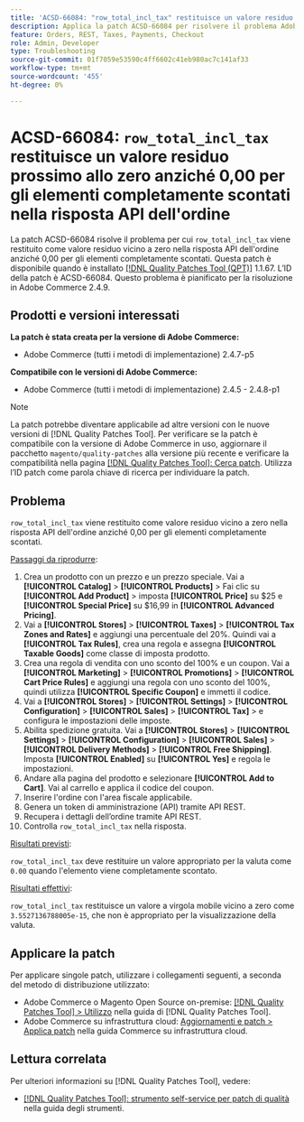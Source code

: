 ```yaml
---
title: 'ACSD-66084: "row_total_incl_tax" restituisce un valore residuo vicino a zero invece di 0,00 per gli elementi completamente scontati nella risposta API dell’ordine'
description: Applica la patch ACSD-66084 per risolvere il problema Adobe Commerce per cui "row_total_incl_tax" restituiva un valore residuo vicino a zero invece di 0,00 per gli elementi completamente scontati nella risposta API dell’ordine.
feature: Orders, REST, Taxes, Payments, Checkout
role: Admin, Developer
type: Troubleshooting
source-git-commit: 01f7059e53590c4ff6602c41eb980ac7c141af33
workflow-type: tm+mt
source-wordcount: '455'
ht-degree: 0%

---
```



# ACSD-66084: `row_total_incl_tax` restituisce un valore residuo prossimo allo zero anziché 0,00 per gli elementi completamente scontati nella risposta API dell&#39;ordine

La patch ACSD-66084 risolve il problema per cui `row_total_incl_tax` viene restituito come valore residuo vicino a zero nella risposta API dell&#39;ordine anziché 0,00 per gli elementi completamente scontati. Questa patch è disponibile quando è installato [[!DNL Quality Patches Tool (QPT)]](/help/tools/quality-patches-tool/quality-patches-tool-to-self-serve-quality-patches.md) 1.1.67. L’ID della patch è ACSD-66084. Questo problema è pianificato per la risoluzione in Adobe Commerce 2.4.9.

## Prodotti e versioni interessati

**La patch è stata creata per la versione di Adobe Commerce:**

* Adobe Commerce (tutti i metodi di implementazione) 2.4.7-p5

**Compatibile con le versioni di Adobe Commerce:**

* Adobe Commerce (tutti i metodi di implementazione) 2.4.5 - 2.4.8-p1

>[!NOTE]
>
>La patch potrebbe diventare applicabile ad altre versioni con le nuove versioni di [!DNL Quality Patches Tool]. Per verificare se la patch è compatibile con la versione di Adobe Commerce in uso, aggiornare il pacchetto `magento/quality-patches` alla versione più recente e verificare la compatibilità nella pagina [[!DNL Quality Patches Tool]: Cerca patch](https://experienceleague.adobe.com/tools/commerce-quality-patches/index.html). Utilizza l’ID patch come parola chiave di ricerca per individuare la patch.

## Problema

`row_total_incl_tax` viene restituito come valore residuo vicino a zero nella risposta API dell&#39;ordine anziché 0,00 per gli elementi completamente scontati.

<u>Passaggi da riprodurre</u>:

1. Crea un prodotto con un prezzo e un prezzo speciale. Vai a **[!UICONTROL Catalog]** > **[!UICONTROL Products]** > Fai clic su **[!UICONTROL Add Product]** > imposta **[!UICONTROL Price]** su $25 e **[!UICONTROL Special Price]** su $16,99 in **[!UICONTROL Advanced Pricing]**.
1. Vai a **[!UICONTROL Stores]** > **[!UICONTROL Taxes]** > **[!UICONTROL Tax Zones and Rates]** e aggiungi una percentuale del 20%. Quindi vai a **[!UICONTROL Tax Rules]**, crea una regola e assegna
   **[!UICONTROL Taxable Goods]** come classe di imposta prodotto.
1. Crea una regola di vendita con uno sconto del 100% e un coupon. Vai a **[!UICONTROL Marketing]** > **[!UICONTROL Promotions]** > **[!UICONTROL Cart Price Rules]** e aggiungi una regola con uno sconto del 100%, quindi utilizza **[!UICONTROL Specific Coupon]** e immetti il codice.
1. Vai a **[!UICONTROL Stores]** > **[!UICONTROL Settings]** > **[!UICONTROL Configuration]** > **[!UICONTROL Sales]** > **[!UICONTROL Tax]** > e configura le impostazioni delle imposte.
1. Abilita spedizione gratuita. Vai a **[!UICONTROL Stores]** > **[!UICONTROL Settings]** > **[!UICONTROL Configuration]** > **[!UICONTROL Sales]** > **[!UICONTROL Delivery Methods]** > **[!UICONTROL Free Shipping]**. Imposta **[!UICONTROL Enabled]** su **[!UICONTROL Yes]** e regola le impostazioni.
1. Andare alla pagina del prodotto e selezionare **[!UICONTROL Add to Cart]**. Vai al carrello e applica il codice del coupon.
1. Inserire l&#39;ordine con l&#39;area fiscale applicabile.
1. Genera un token di amministrazione (API) tramite API REST.
1. Recupera i dettagli dell’ordine tramite API REST.
1. Controlla `row_total_incl_tax` nella risposta.

<u>Risultati previsti</u>:

`row_total_incl_tax` deve restituire un valore appropriato per la valuta come `0.00` quando l&#39;elemento viene completamente scontato.

<u>Risultati effettivi</u>:

`row_total_incl_tax` restituisce un valore a virgola mobile vicino a zero come `3.5527136788005e-15`, che non è appropriato per la visualizzazione della valuta.

## Applicare la patch

Per applicare singole patch, utilizzare i collegamenti seguenti, a seconda del metodo di distribuzione utilizzato:

* Adobe Commerce o Magento Open Source on-premise: [[!DNL Quality Patches Tool] > Utilizzo](/help/tools/quality-patches-tool/usage.md) nella guida di [!DNL Quality Patches Tool].
* Adobe Commerce su infrastruttura cloud: [Aggiornamenti e patch > Applica patch](https://experienceleague.adobe.com/docs/commerce-cloud-service/user-guide/develop/upgrade/apply-patches.html) nella guida Commerce su infrastruttura cloud.

## Lettura correlata

Per ulteriori informazioni su [!DNL Quality Patches Tool], vedere:

* [[!DNL Quality Patches Tool]: strumento self-service per patch di qualità](/help/tools/quality-patches-tool/quality-patches-tool-to-self-serve-quality-patches.md) nella guida degli strumenti.
